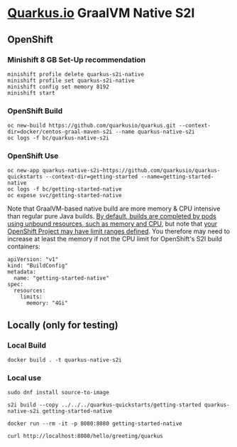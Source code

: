 # [Quarkus.io](http://quarkus.io) GraalVM Native S2I

## OpenShift

### Minishift 8 GB Set-Up recommendation

    minishift profile delete quarkus-s2i-native
    minishift profile set quarkus-s2i-native
    minishift config set memory 8192
    minishift start

### OpenShift Build

    oc new-build https://github.com/quarkusio/quarkus.git --context-dir=docker/centos-graal-maven-s2i --name quarkus-native-s2i
    oc logs -f bc/quarkus-native-s2i

### OpenShift Use

    oc new-app quarkus-native-s2i~https://github.com/quarkusio/quarkus-quickstarts --context-dir=getting-started --name=getting-started-native
    oc logs -f bc/getting-started-native
    oc expose svc/getting-started-native

Note that GraalVM-based native build are more memory & CPU intensive than regular pure Java builds.
[By default, builds are completed by pods using unbound resources, such as memory and CPU](https://docs.openshift.com/container-platform/3.11/dev_guide/builds/advanced_build_operations.html), but note that [your OpenShift Project may have
limit ranges defined](https://docs.openshift.com/container-platform/3.11/admin_guide/limits.html#admin-guide-limits).
You therefore may need to increase at least the memory if not the CPU limit for OpenShift's S2I build containers:

    apiVersion: "v1"
    kind: "BuildConfig"
    metadata:
      name: "getting-started-native"
    spec:
      resources:
        limits:
          memory: "4Gi"

## Locally (only for testing)

### Local Build

    docker build . -t quarkus-native-s2i

### Local use

    sudo dnf install source-to-image

    s2i build --copy ../../../quarkus-quickstarts/getting-started quarkus-native-s2i getting-started-native

    docker run --rm -it -p 8080:8080 getting-started-native

    curl http://localhost:8080/hello/greeting/quarkus
